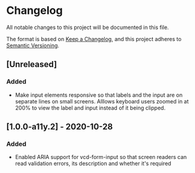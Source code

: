 # Changelog

All notable changes to this project will be documented in this file.

The format is based on [Keep a Changelog](https://keepachangelog.com/en/1.0.0/),
and this project adheres to [Semantic Versioning](https://semver.org/spec/v2.0.0.html).

## [Unreleased]

### Added
 - Make input elements responsive so that labels and the input are on separate lines on small screens. Alllows keyboard
   users zoomed in at 200% to view the label and input instead of it being clipped.

## [1.0.0-a11y.2] - 2020-10-28

### Added

- Enabled ARIA support for vcd-form-input so that screen readers can read validation errors, its description and whether
  it's required


